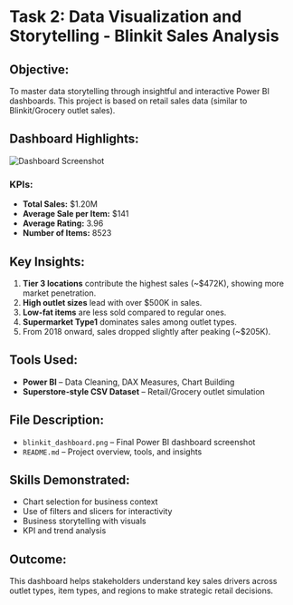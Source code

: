 #  Task 2: Data Visualization and Storytelling - Blinkit Sales Analysis

##  Objective:
To master data storytelling through insightful and interactive Power BI dashboards. This project is based on retail sales data (similar to Blinkit/Grocery outlet sales).

##  Dashboard Highlights:
![Dashboard Screenshot](blinkit_dashboard.png)

###  KPIs:
- **Total Sales:** $1.20M
- **Average Sale per Item:** $141
- **Average Rating:** 3.96
- **Number of Items:** 8523

##  Key Insights:
1. **Tier 3 locations** contribute the highest sales (~$472K), showing more market penetration.
2. **High outlet sizes** lead with over $500K in sales.
3. **Low-fat items** are less sold compared to regular ones.
4. **Supermarket Type1** dominates sales among outlet types.
5. From 2018 onward, sales dropped slightly after peaking (~$205K).

##  Tools Used:
- **Power BI** – Data Cleaning, DAX Measures, Chart Building
- **Superstore-style CSV Dataset** – Retail/Grocery outlet simulation

##  File Description:
- `blinkit_dashboard.png` – Final Power BI dashboard screenshot
- `README.md` – Project overview, tools, and insights

##  Skills Demonstrated:
- Chart selection for business context
- Use of filters and slicers for interactivity
- Business storytelling with visuals
- KPI and trend analysis

## Outcome:
This dashboard helps stakeholders understand key sales drivers across outlet types, item types, and regions to make strategic retail decisions.
